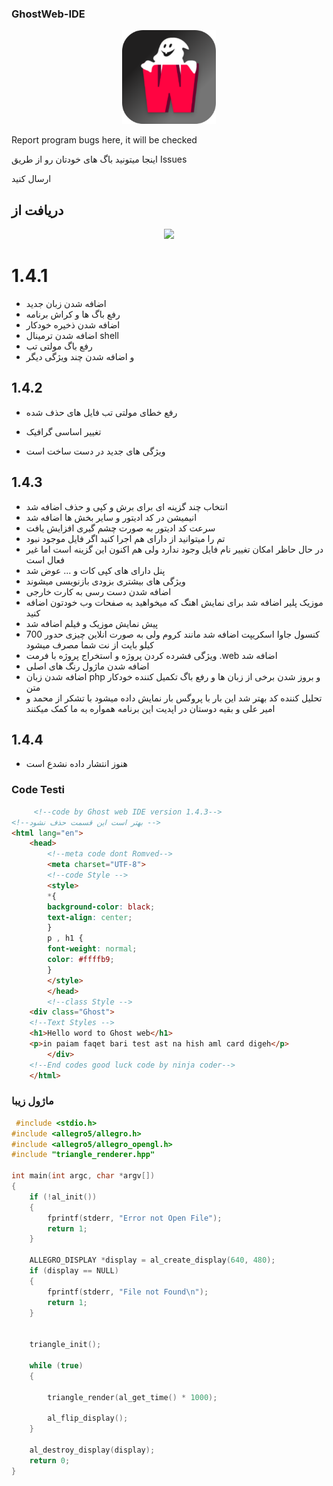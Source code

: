 ### GhostWeb-IDE
<p align="center">
<a href="https://rubika.ir/pro_Team_25"><img src="https://raw.githubusercontent.com/Arashvscode/GhostWeb_IDE/main/GhostIcon_background.png" width="150" high="150"/>
</a>
</p>

Report program bugs here, it will be checked


اینجا میتونید باگ های خودتان رو از طریق Issues

ارسال کنید


## دریافت از
<p align="center">
<a href="https://myket.ir/app/Ninja.coder.Ghostemane.code?utm_source=search-ads-gift&utm_medium=cpc"><img src="https://myket.ir/core/images/logo/get-en.png" width="200"/> </a>
</p>

# 1.4.1

- اضافه شدن زبان جدید
- رفع باگ ها و کراش برنامه
- اضافه شدن ذخیره خودکار
- اضافه شدن ترمینال shell
- رفع باگ مولتی تب
- و اضافه شدن چند ویژگی دیگر


## 1.4.2

- رفع خطای مولتی تب فایل های حذف شده


- تغییر اساسی گرافیک

- ویژگی های جدید در دست ساخت است


## 1.4.3

- انتخاب چند گزینه ای برای برش و کپی و حذف اضافه شد
- انیمیشن در کد ادیتور و سایر بخش ها اضافه شد
- سرعت کد ادیتور به صورت چشم گیری افزایش یافت
- تم را میتوانید از دارای هم اجرا کنید اگر فایل موجود نبود
- در حال حاظر امکان تغییر نام فایل وجود ندارد ولی هم اکنون این گزینه است اما غیر فعال است
- پنل دارای های کپی کات و ... عوض شد
- ویژگی های بیشتری بزودی بازنویسی میشوند
- اضافه شدن دست رسی به کارت خارجی
- موزیک پلیر اضافه شد برای نمایش اهنگ که میخواهید به صفحات وب خودتون اضافه کنید
- پیش نمایش موزیک و فیلم اضافه شد
- کنسول جاوا اسکریپت اضافه شد مانند کروم ولی به صورت انلاین چیزی حدور 700 کیلو بایت از نت شما مصرف میشود
- ویژگی فشرده کردن پروژه و استخراج پروژه با فرمت .web اضافه شد
- اضافه شدن ماژول رنگ های اصلی
- اضافه شدن زبان php و بروز شدن برخی از زبان ها و رفع باگ تکمیل کننده خودکار متن
- تحلیل کننده کد بهتر شد این بار با پروگس بار نمایش داده میشود
 با تشکر از محمد و امیر علی و بقیه دوستان در اپدیت این برنامه همواره به ما کمک میکنند 


## 1.4.4

- هنوز انتشار داده نشدع است

### Code Testi 

``` html
     <!--code by Ghost web IDE version 1.4.3-->
<!--بهتر است این قسمت حذف نشود -->
<html lang="en">
	<head>
		<!--meta code dont Romved-->
		<meta charset="UTF-8">
		<!--code Style -->
		<style>
		*{
		background-color: black;
		text-align: center;
		}
		p , h1 {
		font-weight: normal;
		color: #ffffb9;
		}
		</style>
		</head>
		<!--class Style -->
	<div class="Ghost">
	<!--Text Styles -->
	<h1>Hello word to Ghost web</h1>
	<p>in paiam faqet bari test ast na hish aml card digeh</p>
		</div>
	<!--End codes good luck code by ninja coder-->
	</html>


```
### ماژول زیبا
```cpp
 #include <stdio.h>
#include <allegro5/allegro.h>
#include <allegro5/allegro_opengl.h>
#include "triangle_renderer.hpp"

int main(int argc, char *argv[])
{
	if (!al_init())
	{
		fprintf(stderr, "Error not Open File");
		return 1;
	}

	ALLEGRO_DISPLAY *display = al_create_display(640, 480);
	if (display == NULL)
	{
		fprintf(stderr, "File not Found\n");
		return 1;
	}

	
	triangle_init();

	while (true)
	{
		
		triangle_render(al_get_time() * 1000);
		
		al_flip_display();
	}

	al_destroy_display(display);
	return 0;
}
```
